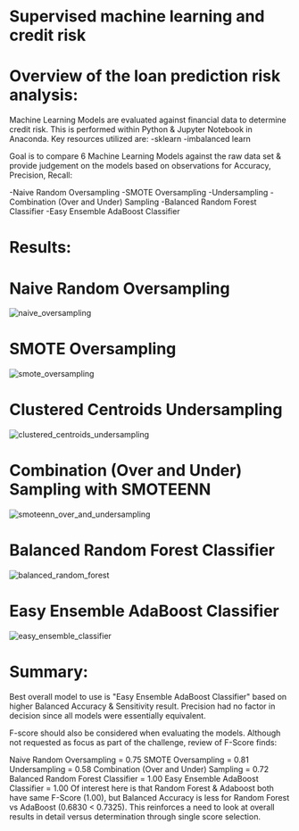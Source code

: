 # Supervised machine learning and credit risk
# Overview of the loan prediction risk analysis:
Machine Learning Models are evaluated against financial data to determine credit risk. This is performed within Python & Jupyter Notebook in Anaconda.
Key resources utilized are:
-sklearn
-imbalanced learn

Goal is to compare 6 Machine Learning Models against the raw data set & provide judgement on the models based on observations for Accuracy, Precision, Recall:

-Naive Random Oversampling
-SMOTE Oversampling
-Undersampling
-Combination (Over and Under) Sampling
-Balanced Random Forest Classifier
-Easy Ensemble AdaBoost Classifier

# Results:
# Naive Random Oversampling
![naive_oversampling](https://user-images.githubusercontent.com/77771292/122001944-1b731680-cd7f-11eb-9c85-2676693758c6.PNG)
# SMOTE Oversampling 
![smote_oversampling](https://user-images.githubusercontent.com/77771292/122002028-3b0a3f00-cd7f-11eb-97bb-556901af1dce.PNG)
# Clustered Centroids Undersampling 
![clustered_centroids_undersampling](https://user-images.githubusercontent.com/77771292/122002114-54ab8680-cd7f-11eb-8596-b8e48eb61b12.PNG)
# Combination (Over and Under) Sampling with SMOTEENN 
![smoteenn_over_and_undersampling](https://user-images.githubusercontent.com/77771292/122002249-80c70780-cd7f-11eb-97c6-cf4471ac2151.PNG)
# Balanced Random Forest Classifier 
![balanced_random_forest](https://user-images.githubusercontent.com/77771292/122002338-9d633f80-cd7f-11eb-9260-15a7de4c1745.PNG)
# Easy Ensemble AdaBoost Classifier 
![easy_ensemble_classifier](https://user-images.githubusercontent.com/77771292/122002410-b10ea600-cd7f-11eb-94b9-68958bb4126e.PNG)

# Summary:
Best overall model to use is "Easy Ensemble AdaBoost Classifier" based on higher Balanced Accuracy & Sensitivity result.
Precision had no factor in decision since all models were essentially equivalent.

F-score should also be considered when evaluating the models.
Although not requested as focus as part of the challenge, review of F-Score finds:

Naive Random Oversampling = 0.75
SMOTE Oversampling = 0.81
Undersampling = 0.58
Combination (Over and Under) Sampling = 0.72
Balanced Random Forest Classifier = 1.00
Easy Ensemble AdaBoost Classifier = 1.00
Of interest here is that Random Forest & Adaboost both have same F-Score (1.00), but Balanced Accuracy is less for Random Forest vs AdaBoost (0.6830 < 0.7325).
This reinforces a need to look at overall results in detail versus determination through single score selection.
